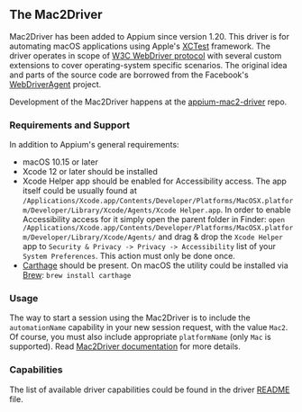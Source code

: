 ## The Mac2Driver

Mac2Driver has been added to Appium since version 1.20.
This driver is for automating macOS applications using Apple's [XCTest](https://developer.apple.com/documentation/xctest) framework.
The driver operates in scope of [W3C WebDriver protocol](https://www.w3.org/TR/webdriver/) with several custom extensions to cover operating-system specific scenarios.
The original idea and parts of the source code are borrowed from the Facebook's [WebDriverAgent](https://github.com/facebookarchive/WebDriverAgent) project.

Development of the Mac2Driver happens at the
[appium-mac2-driver](https://github.com/appium/appium-mac2-driver) repo.


### Requirements and Support

In addition to Appium's general requirements:

- macOS 10.15 or later
- Xcode 12 or later should be installed
- Xcode Helper app should be enabled for Accessibility access. The app itself could be usually found at `/Applications/Xcode.app/Contents/Developer/Platforms/MacOSX.platform/Developer/Library/Xcode/Agents/Xcode Helper.app`. In order to enable Accessibility access for it simply open the parent folder in Finder: `open /Applications/Xcode.app/Contents/Developer/Platforms/MacOSX.platform/Developer/Library/Xcode/Agents/` and drag & drop the `Xcode Helper` app to `Security & Privacy -> Privacy -> Accessibility` list of your `System Preferences`. This action must only be done once.
- [Carthage](https://github.com/Carthage/Carthage) should be present. On macOS the utility could be installed via [Brew](https://brew.sh/): `brew install carthage`


### Usage

The way to start a session using the Mac2Driver is to include the
`automationName` capability in your new session request, with
the value `Mac2`. Of course, you must also include appropriate
`platformName` (only `Mac` is supported). Read
[Mac2Driver documentation](https://github.com/appium/appium-mac2-driver/blob/master/README.md)
for more details.


### Capabilities

The list of available driver capabilities could be found in
the driver [README](https://github.com/appium/appium-mac2-driver/blob/master/README.md) file.
